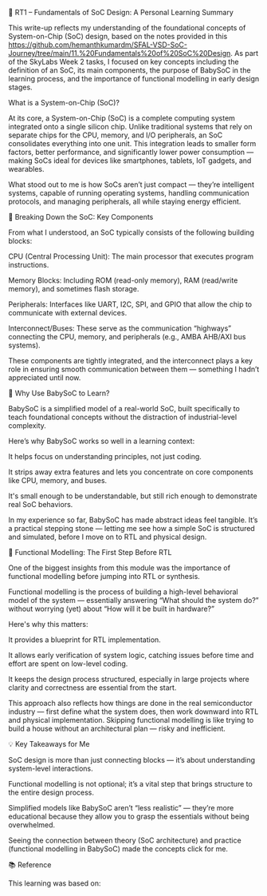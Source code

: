 📘 RT1 – Fundamentals of SoC Design: A Personal Learning Summary

This write-up reflects my understanding of the foundational concepts of System-on-Chip (SoC) design, based on the notes provided in this https://github.com/hemanthkumardm/SFAL-VSD-SoC-Journey/tree/main/11.%20Fundamentals%20of%20SoC%20Design. As part of the SkyLabs Week 2 tasks, I focused on key concepts including the definition of an SoC, its main components, the purpose of BabySoC in the learning process, and the importance of functional modelling in early design stages.

What is a System-on-Chip (SoC)?

At its core, a System-on-Chip (SoC) is a complete computing system integrated onto a single silicon chip. Unlike traditional systems that rely on separate chips for the CPU, memory, and I/O peripherals, an SoC consolidates everything into one unit. This integration leads to smaller form factors, better performance, and significantly lower power consumption — making SoCs ideal for devices like smartphones, tablets, IoT gadgets, and wearables.

What stood out to me is how SoCs aren’t just compact — they’re intelligent systems, capable of running operating systems, handling communication protocols, and managing peripherals, all while staying energy efficient.

🧩 Breaking Down the SoC: Key Components

From what I understood, an SoC typically consists of the following building blocks:

CPU (Central Processing Unit): The main processor that executes program instructions.

Memory Blocks: Including ROM (read-only memory), RAM (read/write memory), and sometimes flash storage.

Peripherals: Interfaces like UART, I2C, SPI, and GPIO that allow the chip to communicate with external devices.

Interconnect/Buses: These serve as the communication “highways” connecting the CPU, memory, and peripherals (e.g., AMBA AHB/AXI bus systems).

These components are tightly integrated, and the interconnect plays a key role in ensuring smooth communication between them — something I hadn’t appreciated until now.

👶 Why Use BabySoC to Learn?

BabySoC is a simplified model of a real-world SoC, built specifically to teach foundational concepts without the distraction of industrial-level complexity.

Here’s why BabySoC works so well in a learning context:

It helps focus on understanding principles, not just coding.

It strips away extra features and lets you concentrate on core components like CPU, memory, and buses.

It's small enough to be understandable, but still rich enough to demonstrate real SoC behaviors.

In my experience so far, BabySoC has made abstract ideas feel tangible. It’s a practical stepping stone — letting me see how a simple SoC is structured and simulated, before I move on to RTL and physical design.

🔄 Functional Modelling: The First Step Before RTL

One of the biggest insights from this module was the importance of functional modelling before jumping into RTL or synthesis.

Functional modelling is the process of building a high-level behavioral model of the system — essentially answering “What should the system do?” without worrying (yet) about “How will it be built in hardware?”

Here's why this matters:

It provides a blueprint for RTL implementation.

It allows early verification of system logic, catching issues before time and effort are spent on low-level coding.

It keeps the design process structured, especially in large projects where clarity and correctness are essential from the start.

This approach also reflects how things are done in the real semiconductor industry — first define what the system does, then work downward into RTL and physical implementation. Skipping functional modelling is like trying to build a house without an architectural plan — risky and inefficient.

💡 Key Takeaways for Me

SoC design is more than just connecting blocks — it’s about understanding system-level interactions.

Functional modelling is not optional; it’s a vital step that brings structure to the entire design process.

Simplified models like BabySoC aren’t “less realistic” — they’re more educational because they allow you to grasp the essentials without being overwhelmed.

Seeing the connection between theory (SoC architecture) and practice (functional modelling in BabySoC) made the concepts click for me.

📚 Reference

This learning was based on:











































